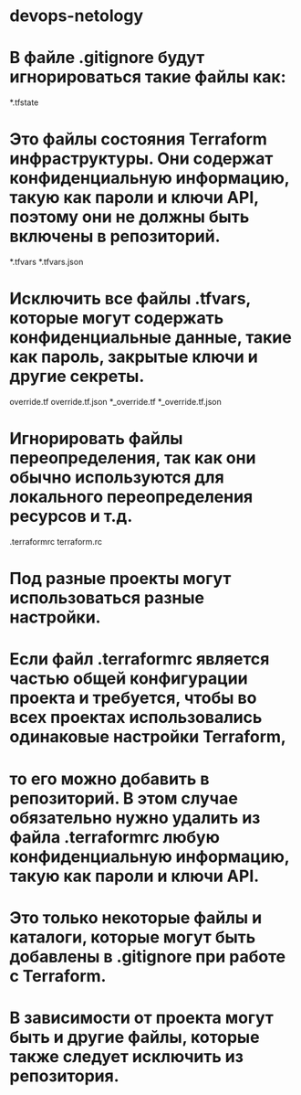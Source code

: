 # devops-netology
# В файлe .gitignore будут игнорироваться такие файлы как:
*.tfstate 
# Это файлы состояния Terraform инфраструктуры. Они содержат конфиденциальную информацию, такую как пароли и ключи API, поэтому они не должны быть включены в репозиторий.


*.tfvars
*.tfvars.json 
# Исключить все файлы .tfvars, которые могут содержать конфиденциальные данные, такие как пароль, закрытые ключи и другие секреты.


override.tf
override.tf.json
*_override.tf
*_override.tf.json
# Игнорировать файлы переопределения, так как они обычно используются для локального переопределения ресурсов и т.д.


.terraformrc
terraform.rc
# Под разные проекты могут использоваться разные настройки.
# Если файл .terraformrc является частью общей конфигурации проекта и требуется, чтобы во всех проектах использовались одинаковые настройки Terraform, 
# то его можно добавить в репозиторий. В этом случае обязательно нужно удалить из файла .terraformrc любую конфиденциальную информацию, такую как пароли и ключи API.


# Это только некоторые файлы и каталоги, которые могут быть добавлены в .gitignore при работе с Terraform. 
# В зависимости от проекта могут быть и другие файлы, которые также следует исключить из репозитория.

